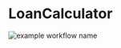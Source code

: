 # LoanCalculator

![example workflow name](https://github.com/CodePlusSoftware/LoanCalculator/workflows/Continous%20Integration/badge.svg)
